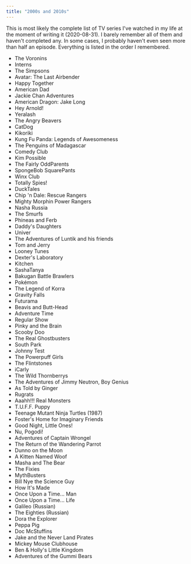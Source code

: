 ```yaml
---
title: "2000s and 2010s"
---
```


This is most likely the complete list of TV series I've watched in my
life at the moment of writing it (2020-08-31). I barely remember all
of them and haven't completed any. In some cases, I probably haven't
even seen more than half an episode. Everything is listed in the order
I remembered.

* The Voronins
* Interns
* The Simpsons
* Avatar: The Last Airbender
* Happy Together
* American Dad
* Jackie Chan Adventures
* American Dragon: Jake Long
* Hey Arnold!
* Yeralash
* The Angry Beavers
* CatDog
* Kikoriki
* Kung Fu Panda: Legends of Awesomeness
* The Penguins of Madagascar
* Comedy Club
* Kim Possible
* The Fairly OddParents
* SpongeBob SquarePants
* Winx Club
* Totally Spies!
* DuckTales
* Chip 'n Dale: Rescue Rangers
* Mighty Morphin Power Rangers
* Nasha Russia
* The Smurfs
* Phineas and Ferb
* Daddy's Daughters
* Univer
* The Adventures of Luntik and his friends
* Tom and Jerry
* Looney Tunes
* Dexter's Laboratory
* Kitchen
* SashaTanya
* Bakugan Battle Brawlers
* Pokémon
* The Legend of Korra
* Gravity Falls
* Futurama
* Beavis and Butt-Head
* Adventure Time
* Regular Show
* Pinky and the Brain
* Scooby Doo
* The Real Ghostbusters
* South Park
* Johnny Test
* The Powerpuff Girls
* The Flintstones
* iCarly
* The Wild Thornberrys
* The Adventures of Jimmy Neutron, Boy Genius
* As Told by Ginger
* Rugrats
* Aaahh!!! Real Monsters
* T.U.F.F. Puppy
* Teenage Mutant Ninja Turtles (1987)
* Foster's Home for Imaginary Friends
* Good Night, Little Ones!
* Nu, Pogodi!
* Adventures of Captain Wrongel
* The Return of the Wandering Parrot
* Dunno on the Moon
* A Kitten Named Woof
* Masha and The Bear
* The Fixies
* MythBusters
* Bill Nye the Science Guy
* How It's Made
* Once Upon a Time... Man
* Once Upon a Time... Life
* Galileo (Russian)
* The Eighties (Russian)
* Dora the Explorer
* Peppa Pig
* Doc McStuffins
* Jake and the Never Land Pirates
* Mickey Mouse Clubhouse
* Ben & Holly's Little Kingdom
* Adventures of the Gummi Bears

